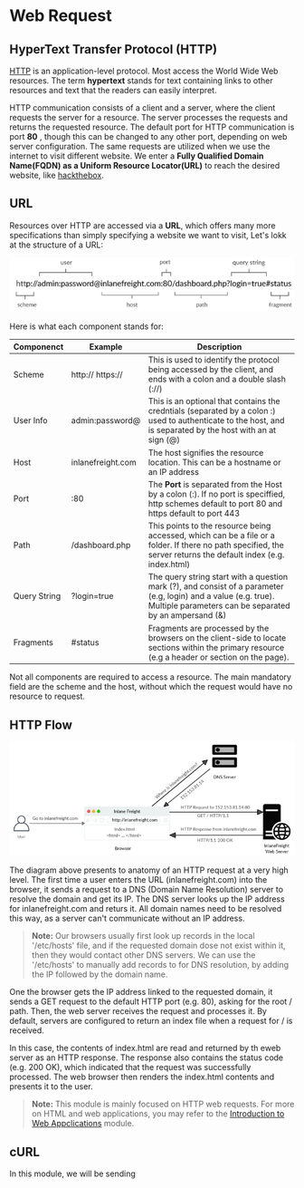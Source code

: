 # Web Request

## HyperText Transfer Protocol (HTTP)

[HTTP](https://tools.ietf.org/html/rfc2616) is an application-level protocol. Most access the World Wide Web resources.
The term **hypertext**  stands for text containing links to other resources and text that the readers can easily interpret.

HTTP communication consists of a client and a server, where the client requests the server for  a resource.
The server processes the requests and returns the requested resource.
The default port for HTTP communication is port **80** , though this can be changed to any other port, depending on web server configuration.
The same requests are utilized when we use the internet to visit different website.
We enter a **Fully Qualified Domain Name(FQDN) as a Uniform Resource Locator(URL)** to reach the desired website, like [hackthebox](https://hackthebox.com).

## URL

Resources over HTTP are accessed via a **URL**, which offers many more specifications than simply specifying a website we want to visit, Let's lokk at the structure of a URL:

![URL](./img/url.png) 

Here is what each component stands for:

| Componenct    | Example    | Description    |
|---------------- | --------------- | --------------- |
| Scheme    | http:// https://    | This is used to identify the protocol being accessed by the client, and ends with a colon and a double slash (://)    |
| User Info    | admin:password@    | This is an optional that contains the credntials (separated by a colon :) used to authenticate to the host, and is separated by the host with an at sign (@)    |
| Host   | inlanefreight.com   | The host signifies the resource location. This can be a hostname or an IP address   |
| Port   | :80   | The **Port** is separated from the Host by a colon (:). If no port is speciffied, http schemes default to port 80 and https default to port 443   |
| Path   | /dashboard.php   | This points to the resource being accessed, which can be a file or a folder. If there no path specified, the server returns the default index (e.g. index.html)  |
| Query String  | ?login=true   | The query string start with a question mark (?), and consist of a parameter (e.g, login) and a value (e.g.  true). Multiple parameters can be separated by an ampersand (&)   |
| Fragments   | #status   | Fragments are processed by the browsers on the client-side to locate sections within the primary resource (e.g a header or section on the page).  |the browsers on the client-side to locate sections within the primary resource (e.g a header or section on the page).  |the browsers on the client-side to locate sections within the primary resource (e.g a header or section on the page).  |the browsers on the client-side to locate sections within the primary resource (e.g a header or section on the page).  |

Not all components are required to access a resource. The main mandatory field are the scheme and the host, without which the request would have no resource to request.

## HTTP Flow

![HTTP Flow](./img/htt-flow.png)

The diagram above presents to anatomy of an HTTP request at a very high level.
The first time a user enters the URL (inlanefreight.com) into the browser, it sends a request to a DNS (Domain Name Resolution) server to resolve the domain and get its IP.
The DNS server looks up the IP address for inlanefreight.com and returs it.
All domain names need to be resolved this way, as a server can't communicate without an IP address.

> **Note:** Our browsers usually first look up records in the local '/etc/hosts' file, and if the requested domain dose not exist within it, then they would contact other DNS servers. We can use the '/etc/hosts' to manually add records to for DNS resolution, by adding the IP followed by the domain name.

One the browser gets the IP address linked to the requested domain, it sends a GET request to the default HTTP port (e.g. 80), asking for the root / path.
Then, the web server receives the request and processes it.
By default, servers are configured to return an index file when a request for / is received.

In this case, the contents of index.html are read and returned by th eweb server as an HTTP response. The response also contains the status code (e.g. 200 OK), which indicated that the request was successfully processed.
The web browser then renders the index.html contents and presents it to the user.

> **Note:** This module is mainly focused on HTTP web requests. For more on HTML and web applications, you may refer to the [Introduction to Web Appclications](https://academy.hackthebox.com/module/details/75) module.

## cURL

In this module, we will be sending 





































